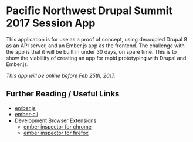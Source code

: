 # Pacific Northwest Drupal Summit 2017 Session App

This application is for use as a proof of concept, using decoupled Drupal 8 as an API server, and an Ember.js app as the frontend. The challenge with the app is that it will be built in under 30 days, on spare time. This is to show the viablility of creating an app for rapid prototyping with Drupal and Ember.js.

*This app will be online before Feb 25th, 2017.*




## Further Reading / Useful Links

* [ember.js](http://emberjs.com/)
* [ember-cli](https://ember-cli.com/)
* Development Browser Extensions
  * [ember inspector for chrome](https://chrome.google.com/webstore/detail/ember-inspector/bmdblncegkenkacieihfhpjfppoconhi)
  * [ember inspector for firefox](https://addons.mozilla.org/en-US/firefox/addon/ember-inspector/)
